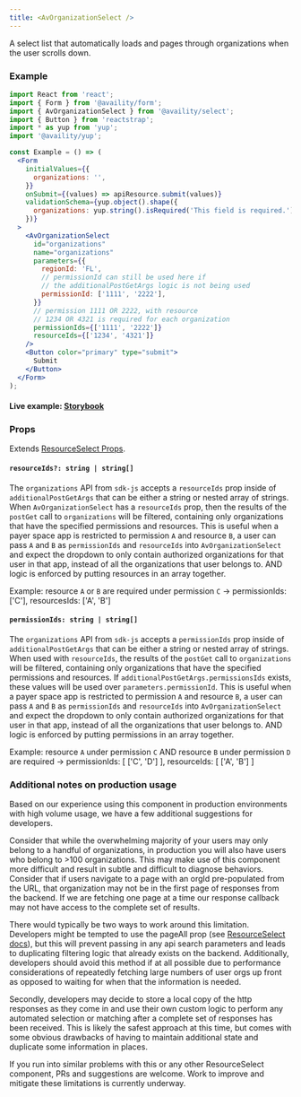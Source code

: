 ```yaml
---
title: <AvOrganizationSelect />
---
```


A select list that automatically loads and pages through organizations when the user scrolls down.

### Example

```jsx
import React from 'react';
import { Form } from '@availity/form';
import { AvOrganizationSelect } from '@availity/select';
import { Button } from 'reactstrap';
import * as yup from 'yup';
import '@availity/yup';

const Example = () => (
  <Form
    initialValues={{
      organizations: '',
    }}
    onSubmit={(values) => apiResource.submit(values)}
    validationSchema={yup.object().shape({
      organizations: yup.string().isRequired('This field is required.'),
    })}
  >
    <AvOrganizationSelect
      id="organizations"
      name="organizations"
      parameters={{
        regionId: 'FL',
        // permissionId can still be used here if
        // the additionalPostGetArgs logic is not being used
        permissionId: ['1111', '2222'],
      }}
      // permission 1111 OR 2222, with resource
      // 1234 OR 4321 is required for each organization
      permissionIds={['1111', '2222']}
      resourceIds={['1234', '4321']}
    />
    <Button color="primary" type="submit">
      Submit
    </Button>
  </Form>
);
```

#### Live example: [Storybook](https://availity.github.io/availity-react/storybook/?path=/story/formik-select-resources--avorganizationselect)

### Props

Extends [ResourceSelect Props](/form/select/components/resource-select/#props).

#### `resourceIds?: string | string[]`

The `organizations` API from `sdk-js` accepts a `resourceIds` prop inside of `additionalPostGetArgs` that can be either a string or nested array of strings. When `AvOrganizationSelect` has a `resourceIds` prop, then the results of the `postGet` call to `organizations` will be filtered, containing only organizations that have the specified permissions and resources. This is useful when a payer space app is restricted to permission `A` and resource `B`, a user can pass `A` and `B` as `permissionIds` and `resourceIds` into `AvOrganizationSelect` and expect the dropdown to only contain authorized organizations for that user in that app, instead of all the organizations that user belongs to. AND logic is enforced by putting resources in an array together.

Example: resource `A` or `B` are required under permission `C` -> permissionIds: ['C'], resourcesIds: ['A', 'B']

#### `permissionIds: string | string[]`

The `organizations` API from `sdk-js` accepts a `permissionIds` prop inside of `additionalPostGetArgs` that can be either a string or nested array of strings. When used with `resourceIds`, the results of the `postGet` call to `organizations` will be filtered, containing only organizations that have the specified permissions and resources. If `additionalPostGetArgs.permissionsIds` exists, these values will be used over `parameters.permissionId`. This is useful when a payer space app is restricted to permission `A` and resource `B`, a user can pass `A` and `B` as `permissionIds` and `resourceIds` into `AvOrganizationSelect` and expect the dropdown to only contain authorized organizations for that user in that app, instead of all the organizations that user belongs to. AND logic is enforced by putting permissions in an array together.

Example: resource `A` under permission `C` AND resource `B` under permission `D` are required -> permissionIds: [ ['C', 'D'] ], resourceIds: [ ['A', 'B'] ]

### Additional notes on production usage

Based on our experience using this component in production environments with high volume usage, we have a few additional suggestions for developers.

Consider that while the overwhelming majority of your users may only belong to a handful of organizations, in production you will also have users who belong to >100 organizations. This may make use of this component more difficult and result in subtle and difficult to diagnose behaviors. Consider that if users navigate to a page with an orgId pre-populated from the URL, that organization may not be in the first page of responses from the backend. If we are fetching one page at a time our response callback may not have access to the complete set of results.

There would typically be two ways to work around this limitation. Developers might be tempted to use the pageAll prop (see [ResourceSelect docs](/form/select/components/resource-select/#props)), but this will prevent passing in any api search parameters and leads to duplicating filtering logic that already exists on the backend. Additionally, developers should avoid this method if at all possible due to performance considerations of repeatedly fetching large numbers of user orgs up front as opposed to waiting for when that the information is needed.

Secondly, developers may decide to store a local copy of the http responses as they come in and use their own custom logic to perform any automated selection or matching after a complete set of responses has been received. This is likely the safest approach at this time, but comes with some obvious drawbacks of having to maintain additional state and duplicate some information in places.

If you run into similar problems with this or any other ResourceSelect component, PRs and suggestions are welcome. Work to improve and mitigate these limitations is currently underway.

